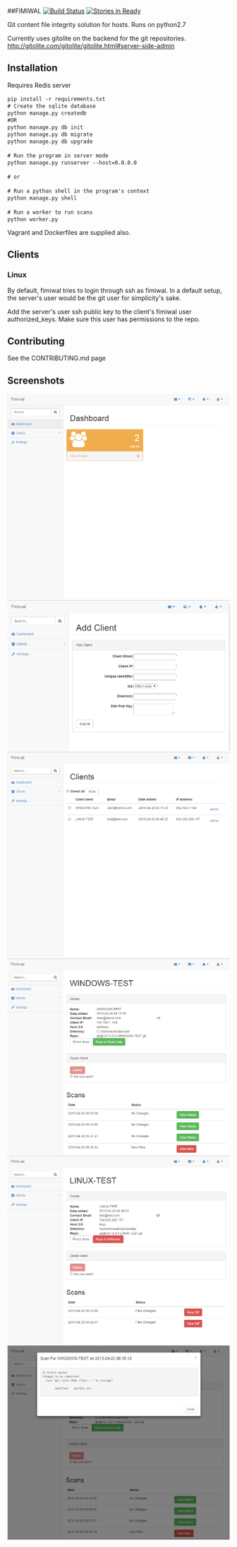 ##FIMIWAL [![Build Status](https://travis-ci.org/thatarchguy/Fimiwal.svg)](https://travis-ci.org/thatarchguy/Fimiwal) [![Stories in Ready](https://badge.waffle.io/thatarchguy/Fimiwal.svg?label=ready&title=Ready)](http://waffle.io/thatarchguy/Fimiwal) 

Git content file integrity solution for hosts. 
Runs on python2.7

Currently uses gitolite on the backend for the git repositories.
http://gitolite.com/gitolite/gitolite.html#server-side-admin


## Installation
Requires Redis server


```    
pip install -r requirements.txt
# Create the sqlite database
python manage.py createdb
#OR
python manage.py db init
python manage.py db migrate
python manage.py db upgrade

# Run the program in server mode
python manage.py runserver --host=0.0.0.0

# or

# Run a python shell in the program's context
python manage.py shell

# Run a worker to run scans
python worker.py
```

Vagrant and Dockerfiles are supplied also.

## Clients
### Linux

By default, fimiwal tries to login through ssh as fimiwal. 
In a default setup, the server's user would be the git user for simplicity's sake.

Add the server's user ssh public key to the client's fimiwal user authorized_keys. 
Make sure this user has permissions to the repo.



## Contributing

See the CONTRIBUTING.md page

## Screenshots
![Fimiwal Dashboard](docs/images/fimiwal_dashboard.png?raw=true)
![Fimiwal AddClient](docs/images/fimiwal_clientadd.png?raw=true)
![Fimiwal ClientList](docs/images/fimiwal_clientlist.png?raw=true)
![Fimiwal ClientWindows](docs/images/fimiwal_windows.png?raw=true)
![Fimiwal ClientLinux](docs/images/fimiwal_linux.png?raw=true)
![Fimiwal ClientScan](docs/images/fimiwal_scan.png?raw=true)
